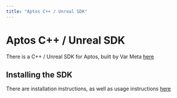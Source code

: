 ```yaml
---
title: "Aptos C++ / Unreal SDK"
---
```


# Aptos C++ / Unreal SDK

There is a C++ / Unreal SDK for Aptos, built by Var Meta [here](https://github.com/VAR-META-Tech/Aptos-Cpp-SDK/)

## Installing the SDK

There are installation instructions, as well as usage instructions [here](https://github.com/VAR-META-Tech/Aptos-Cpp-SDK/?tab=readme-ov-file#installation-guide)
